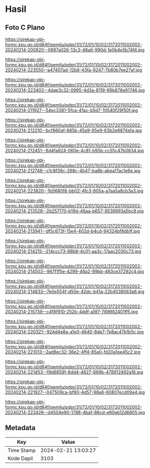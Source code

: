 # Hasil

## Foto C Plano

https://sirekap-obj-formc.kpu.go.id/d84f/pemilu/pdpr/31/72/01/10/02/3172011002002-20240214-200820--0687a026-13c3-48a6-990d-1e0b4e5b74f4.jpg

https://sirekap-obj-formc.kpu.go.id/d84f/pemilu/pdpr/31/72/01/10/02/3172011002002-20240214-223550--a47407ad-12b6-43fa-9247-7b80b7ee27af.jpg

https://sirekap-obj-formc.kpu.go.id/d84f/pemilu/pdpr/31/72/01/10/02/3172011002002-20240214-223402--4dae3c32-0995-4d3a-8119-69b878e91746.jpg

https://sirekap-obj-formc.kpu.go.id/d84f/pemilu/pdpr/31/72/01/10/02/3172011002002-20240214-211927--54ec3381-5fca-41ac-b5d7-10540f29f50f.jpg

https://sirekap-obj-formc.kpu.go.id/d84f/pemilu/pdpr/31/72/01/10/02/3172011002002-20240214-212210--bcf860af-685b-45a9-95e9-63b2e8874efa.jpg

https://sirekap-obj-formc.kpu.go.id/d84f/pemilu/pdpr/31/72/01/10/02/3172011002002-20240214-212451--6d4fa924-060e-4c81-b95b-cc55c47b0834.jpg

https://sirekap-obj-formc.kpu.go.id/d84f/pemilu/pdpr/31/72/01/10/02/3172011002002-20240214-212748--c1c8f39c-268c-4b47-ba8b-abea17ac1e6e.jpg

https://sirekap-obj-formc.kpu.go.id/d84f/pemilu/pdpr/31/72/01/10/02/3172011002002-20240214-223820--1b5680f8-bb02-4fc3-805a-a7aa5a8cb3a3.jpg

https://sirekap-obj-formc.kpu.go.id/d84f/pemilu/pdpr/31/72/01/10/02/3172011002002-20240214-213528--2b257170-b19d-46aa-b657-8539993a5bc8.jpg

https://sirekap-obj-formc.kpu.go.id/d84f/pemilu/pdpr/31/72/01/10/02/3172011002002-20240214-213941--df5c673f-15e4-402d-b4cd-94324bf8db1f.jpg

https://sirekap-obj-formc.kpu.go.id/d84f/pemilu/pdpr/31/72/01/10/02/3172011002002-20240214-214215--214ccc73-88b8-4c01-aa3c-17aac2030c73.jpg

https://sirekap-obj-formc.kpu.go.id/d84f/pemilu/pdpr/31/72/01/10/02/3172011002002-20240214-214503--967f1f5e-4299-46a2-99bb-483ce37292c4.jpg

https://sirekap-obj-formc.kpu.go.id/d84f/pemilu/pdpr/31/72/01/10/02/3172011002002-20240214-214833--7e0e554f-d50e-42dc-b41a-22b4038063a6.jpg

https://sirekap-obj-formc.kpu.go.id/d84f/pemilu/pdpr/31/72/01/10/02/3172011002002-20240214-215739--c4f8f910-252b-4ddf-a197-789982401ff5.jpg

https://sirekap-obj-formc.kpu.go.id/d84f/pemilu/pdpr/31/72/01/10/02/3172011002002-20240214-220321--924d4e8a-a1e0-4640-8de7-7e8ac47b1b5c.jpg

https://sirekap-obj-formc.kpu.go.id/d84f/pemilu/pdpr/31/72/01/10/02/3172011002002-20240214-221013--2ad8ec32-36e2-4ff4-85a0-fd20a1ee45c2.jpg

https://sirekap-obj-formc.kpu.go.id/d84f/pemilu/pdpr/31/72/01/10/02/3172011002002-20240214-221453--f9d6859f-8dd4-4827-869b-478912492a18.jpg

https://sirekap-obj-formc.kpu.go.id/d84f/pemilu/pdpr/31/72/01/10/02/3172011002002-20240214-221927--047509ca-bf90-4d57-98a6-60807ecd09a4.jpg

https://sirekap-obj-formc.kpu.go.id/d84f/pemilu/pdpr/31/72/01/10/02/3172011002002-20240214-222426--d4504e90-1788-4ba1-86cd-e60eb12d6805.jpg


## Metadata

| Key        | Value               |
| ---------- | ------------------- |
| Time Stamp | 2024-02-21 13:03:27 |
| Kode Dapil | 3103                |



